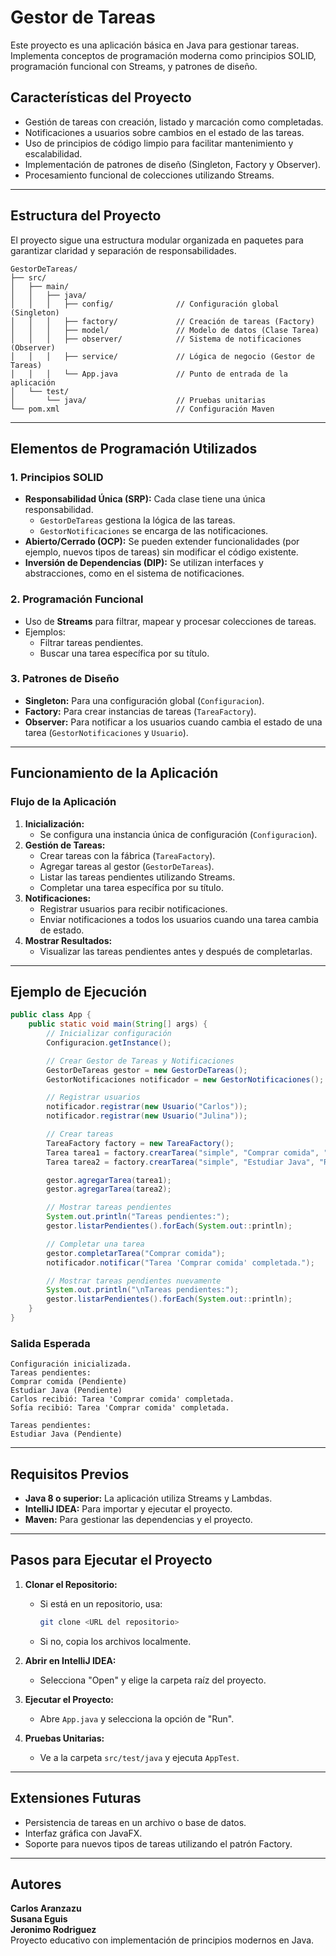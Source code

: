
# Gestor de Tareas

Este proyecto es una aplicación básica en Java para gestionar tareas. Implementa conceptos de programación moderna como principios SOLID, programación funcional con Streams, y patrones de diseño.

## **Características del Proyecto**
- Gestión de tareas con creación, listado y marcación como completadas.
- Notificaciones a usuarios sobre cambios en el estado de las tareas.
- Uso de principios de código limpio para facilitar mantenimiento y escalabilidad.
- Implementación de patrones de diseño (Singleton, Factory y Observer).
- Procesamiento funcional de colecciones utilizando Streams.

---

## **Estructura del Proyecto**

El proyecto sigue una estructura modular organizada en paquetes para garantizar claridad y separación de responsabilidades.

```
GestorDeTareas/
├── src/
│   ├── main/
│   │   ├── java/
│   │   │   ├── config/              // Configuración global (Singleton)
│   │   │   ├── factory/             // Creación de tareas (Factory)
│   │   │   ├── model/               // Modelo de datos (Clase Tarea)
│   │   │   ├── observer/            // Sistema de notificaciones (Observer)
│   │   │   ├── service/             // Lógica de negocio (Gestor de Tareas)
│   │   │   └── App.java             // Punto de entrada de la aplicación
│   └── test/
│       └── java/                    // Pruebas unitarias
└── pom.xml                          // Configuración Maven
```

---

## **Elementos de Programación Utilizados**

### **1. Principios SOLID**
- **Responsabilidad Única (SRP):** Cada clase tiene una única responsabilidad.
    - `GestorDeTareas` gestiona la lógica de las tareas.
    - `GestorNotificaciones` se encarga de las notificaciones.
- **Abierto/Cerrado (OCP):** Se pueden extender funcionalidades (por ejemplo, nuevos tipos de tareas) sin modificar el código existente.
- **Inversión de Dependencias (DIP):** Se utilizan interfaces y abstracciones, como en el sistema de notificaciones.

### **2. Programación Funcional**
- Uso de **Streams** para filtrar, mapear y procesar colecciones de tareas.
- Ejemplos:
    - Filtrar tareas pendientes.
    - Buscar una tarea específica por su título.

### **3. Patrones de Diseño**
- **Singleton:** Para una configuración global (`Configuracion`).
- **Factory:** Para crear instancias de tareas (`TareaFactory`).
- **Observer:** Para notificar a los usuarios cuando cambia el estado de una tarea (`GestorNotificaciones` y `Usuario`).

---

## **Funcionamiento de la Aplicación**

### **Flujo de la Aplicación**
1. **Inicialización:**
    - Se configura una instancia única de configuración (`Configuracion`).
2. **Gestión de Tareas:**
    - Crear tareas con la fábrica (`TareaFactory`).
    - Agregar tareas al gestor (`GestorDeTareas`).
    - Listar las tareas pendientes utilizando Streams.
    - Completar una tarea específica por su título.
3. **Notificaciones:**
    - Registrar usuarios para recibir notificaciones.
    - Enviar notificaciones a todos los usuarios cuando una tarea cambia de estado.
4. **Mostrar Resultados:**
    - Visualizar las tareas pendientes antes y después de completarlas.

---

## **Ejemplo de Ejecución**

```java
public class App {
    public static void main(String[] args) {
        // Inicializar configuración
        Configuracion.getInstance();

        // Crear Gestor de Tareas y Notificaciones
        GestorDeTareas gestor = new GestorDeTareas();
        GestorNotificaciones notificador = new GestorNotificaciones();

        // Registrar usuarios
        notificador.registrar(new Usuario("Carlos"));
        notificador.registrar(new Usuario("Julina"));

        // Crear tareas
        TareaFactory factory = new TareaFactory();
        Tarea tarea1 = factory.crearTarea("simple", "Comprar comida", "Ir al supermercado");
        Tarea tarea2 = factory.crearTarea("simple", "Estudiar Java", "Repasar patrones de diseño");

        gestor.agregarTarea(tarea1);
        gestor.agregarTarea(tarea2);

        // Mostrar tareas pendientes
        System.out.println("Tareas pendientes:");
        gestor.listarPendientes().forEach(System.out::println);

        // Completar una tarea
        gestor.completarTarea("Comprar comida");
        notificador.notificar("Tarea 'Comprar comida' completada.");

        // Mostrar tareas pendientes nuevamente
        System.out.println("\nTareas pendientes:");
        gestor.listarPendientes().forEach(System.out::println);
    }
}
```

### **Salida Esperada**
```
Configuración inicializada.
Tareas pendientes:
Comprar comida (Pendiente)
Estudiar Java (Pendiente)
Carlos recibió: Tarea 'Comprar comida' completada.
Sofía recibió: Tarea 'Comprar comida' completada.

Tareas pendientes:
Estudiar Java (Pendiente)
```

---

## **Requisitos Previos**

- **Java 8 o superior:** La aplicación utiliza Streams y Lambdas.
- **IntelliJ IDEA:** Para importar y ejecutar el proyecto.
- **Maven:** Para gestionar las dependencias y el proyecto.

---

## **Pasos para Ejecutar el Proyecto**

1. **Clonar el Repositorio:**
    - Si está en un repositorio, usa:
      ```bash
      git clone <URL del repositorio>
      ```
    - Si no, copia los archivos localmente.

2. **Abrir en IntelliJ IDEA:**
    - Selecciona "Open" y elige la carpeta raíz del proyecto.

3. **Ejecutar el Proyecto:**
    - Abre `App.java` y selecciona la opción de "Run".

4. **Pruebas Unitarias:**
    - Ve a la carpeta `src/test/java` y ejecuta `AppTest`.

---

## **Extensiones Futuras**

- Persistencia de tareas en un archivo o base de datos.
- Interfaz gráfica con JavaFX.
- Soporte para nuevos tipos de tareas utilizando el patrón Factory.

---

## **Autores**

**Carlos Aranzazu**  
**Susana Eguis**  
**Jeronimo Rodriguez**  
Proyecto educativo con implementación de principios modernos en Java.
